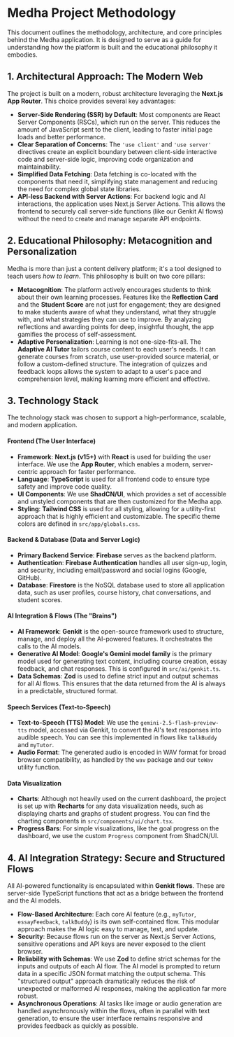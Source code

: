 # Medha Project Methodology

This document outlines the methodology, architecture, and core principles behind the Medha application. It is designed to serve as a guide for understanding how the platform is built and the educational philosophy it embodies.

## 1. Architectural Approach: The Modern Web

The project is built on a modern, robust architecture leveraging the **Next.js App Router**. This choice provides several key advantages:

-   **Server-Side Rendering (SSR) by Default**: Most components are React Server Components (RSCs), which run on the server. This reduces the amount of JavaScript sent to the client, leading to faster initial page loads and better performance.
-   **Clear Separation of Concerns**: The `'use client'` and `'use server'` directives create an explicit boundary between client-side interactive code and server-side logic, improving code organization and maintainability.
-   **Simplified Data Fetching**: Data fetching is co-located with the components that need it, simplifying state management and reducing the need for complex global state libraries.
-   **API-less Backend with Server Actions**: For backend logic and AI interactions, the application uses Next.js Server Actions. This allows the frontend to securely call server-side functions (like our Genkit AI flows) without the need to create and manage separate API endpoints.

## 2. Educational Philosophy: Metacognition and Personalization

Medha is more than just a content delivery platform; it's a tool designed to teach users *how to learn*. This philosophy is built on two core pillars:

-   **Metacognition**: The platform actively encourages students to think about their own learning processes. Features like the **Reflection Card** and the **Student Score** are not just for engagement; they are designed to make students aware of what they understand, what they struggle with, and what strategies they can use to improve. By analyzing reflections and awarding points for deep, insightful thought, the app gamifies the process of self-assessment.
-   **Adaptive Personalization**: Learning is not one-size-fits-all. The **Adaptive AI Tutor** tailors course content to each user's needs. It can generate courses from scratch, use user-provided source material, or follow a custom-defined structure. The integration of quizzes and feedback loops allows the system to adapt to a user's pace and comprehension level, making learning more efficient and effective.

## 3. Technology Stack

The technology stack was chosen to support a high-performance, scalable, and modern application.

#### **Frontend (The User Interface)**

*   **Framework**: **Next.js (v15+)** with **React** is used for building the user interface. We use the **App Router**, which enables a modern, server-centric approach for faster performance.
*   **Language**: **TypeScript** is used for all frontend code to ensure type safety and improve code quality.
*   **UI Components**: We use **ShadCN/UI**, which provides a set of accessible and unstyled components that are then customized for the Medha app.
*   **Styling**: **Tailwind CSS** is used for all styling, allowing for a utility-first approach that is highly efficient and customizable. The specific theme colors are defined in `src/app/globals.css`.

#### **Backend & Database (Data and Server Logic)**

*   **Primary Backend Service**: **Firebase** serves as the backend platform.
*   **Authentication**: **Firebase Authentication** handles all user sign-up, login, and security, including email/password and social logins (Google, GitHub).
*   **Database**: **Firestore** is the NoSQL database used to store all application data, such as user profiles, course history, chat conversations, and student scores.

#### **AI Integration & Flows (The "Brains")**

*   **AI Framework**: **Genkit** is the open-source framework used to structure, manage, and deploy all the AI-powered features. It orchestrates the calls to the AI models.
*   **Generative AI Model**: **Google's Gemini model family** is the primary model used for generating text content, including course creation, essay feedback, and chat responses. This is configured in `src/ai/genkit.ts`.
*   **Data Schemas**: **Zod** is used to define strict input and output schemas for all AI flows. This ensures that the data returned from the AI is always in a predictable, structured format.

#### **Speech Services (Text-to-Speech)**

*   **Text-to-Speech (TTS) Model**: We use the `gemini-2.5-flash-preview-tts` model, accessed via Genkit, to convert the AI's text responses into audible speech. You can see this implemented in flows like `talkBuddy` and `myTutor`.
*   **Audio Format**: The generated audio is encoded in WAV format for broad browser compatibility, as handled by the `wav` package and our `toWav` utility function.

#### **Data Visualization**

*   **Charts**: Although not heavily used on the current dashboard, the project is set up with **Recharts** for any data visualization needs, such as displaying charts and graphs of student progress. You can find the charting components in `src/components/ui/chart.tsx`.
*   **Progress Bars**: For simple visualizations, like the goal progress on the dashboard, we use the custom `Progress` component from ShadCN/UI.


## 4. AI Integration Strategy: Secure and Structured Flows

All AI-powered functionality is encapsulated within **Genkit flows**. These are server-side TypeScript functions that act as a bridge between the frontend and the AI models.

-   **Flow-Based Architecture**: Each core AI feature (e.g., `myTutor`, `essayFeedback`, `talkBuddy`) is its own self-contained flow. This modular approach makes the AI logic easy to manage, test, and update.
-   **Security**: Because flows run on the server as Next.js Server Actions, sensitive operations and API keys are never exposed to the client browser.
-   **Reliability with Schemas**: We use **Zod** to define strict schemas for the inputs and outputs of each AI flow. The AI model is prompted to return data in a specific JSON format matching the output schema. This "structured output" approach dramatically reduces the risk of unexpected or malformed AI responses, making the application far more robust.
-   **Asynchronous Operations**: AI tasks like image or audio generation are handled asynchronously within the flows, often in parallel with text generation, to ensure the user interface remains responsive and provides feedback as quickly as possible.
